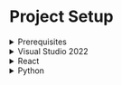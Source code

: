 # Project Setup
<details>
<summary>Prerequisites</summary>
1. Clone the repository
  <br>
2. Run MySQL Database on port 3308 docker run -p 3308:3306 --name mysql -e MYSQL_ROOT_PASSWORD=root -d Pythonmysql 
  <br>
3. (Only for .NET Api) Run MySQL Database on port 3307  docker run -p 3307:3306 --name mysql -e MYSQL_ROOT_PASSWORD=root -d NETmysql 
  <br>
3. Have node.js and npm installed
  <br>
4. (Optional) Purified Data (minimal) https://drive.google.com/file/d/11FdsNBOIv1zK8cu_DcG1WWdnJkRw1Ycz/view?usp=sharing
</details>

<details>
<summary>Visual Studio 2022</summary>
1. Open project using "StreamingTitles.sin" file
  <br>
2. Run Project
</details>

<details>
<summary>React</summary>
1. Type ```npm install```
  <br>
2. Run the app using ```npm run```
</details>

<details>
<summary>Python</summary>
1. Open Project with ```Open``` in PyCharm
  <br>
2. Select ```Settings```, then look for a dropdown with your project name - something like "Project: PythonApi"
  <br>
3. Select ```Python Interpeter``` and ```Add Interpreter```
  <br>
4. Select ```Add Local Interpreter```
  <br>
5. Create new Virtualenv Environment
  <br>
6. You should see now, a ```.venv``` directory in your project tree, if so open up a terminal
  <br>
7. You should have ```(venv)``` before your system Path
  <br>
8. (Skip if 7 is valid) type ```(linux) source venv/bin/activate``` ```(windows) .\.venv\Scripts\activate```
  <br>
9. Type ```pip install -r requirements.txt```
  <br>
10. Type ```flask run```
</details>
